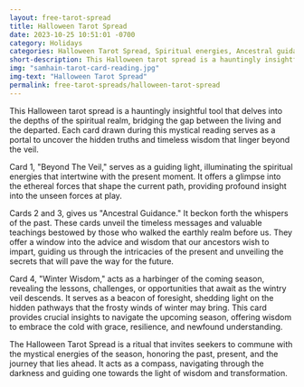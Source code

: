 ```yaml
---
layout: free-tarot-spread
title: Halloween Tarot Spread
date: 2023-10-25 10:51:01 -0700
category: Holidays
categories: Halloween Tarot Spread, Spiritual energies, Ancestral guidance, Beyond the veil, Winter wisdom, Tarot reading for Halloween, Connecting with the spiritual realm, Halloween divination, Insights for the upcoming season, Communing with ancestors, Unveiling hidden truths, Ethereal forces in tarot, Guidance for the present and future, Navigating the winter season with tarot, Seekers' spiritual journey on Halloween
short-description: This Halloween tarot spread is a hauntingly insightful tool that delves into the depths of the spiritual realm, bridging the gap between the living and the departed. Each card drawn during this mystical reading serves as a portal to uncover the hidden truths and timeless wisdom that linger beyond the veil.
img: "samhain-tarot-card-reading.jpg"
img-text: "Halloween Tarot Spread"
permalink: free-tarot-spreads/halloween-tarot-spread
---
```

This Halloween tarot spread is a hauntingly insightful tool that delves into the depths of the spiritual realm, bridging the gap between the living and the departed. Each card drawn during this mystical reading serves as a portal to uncover the hidden truths and timeless wisdom that linger beyond the veil.

Card 1, "Beyond The Veil," serves as a guiding light, illuminating the spiritual energies that intertwine with the present moment. It offers a glimpse into the ethereal forces that shape the current path, providing profound insight into the unseen forces at play.

Cards 2 and 3, gives us "Ancestral Guidance." It beckon forth the whispers of the past. These cards unveil the timeless messages and valuable teachings bestowed by those who walked the earthly realm before us. They offer a window into the advice and wisdom that our ancestors wish to impart, guiding us through the intricacies of the present and unveiling the secrets that will pave the way for the future. 

Card 4, "Winter Wisdom," acts as a harbinger of the coming season, revealing the lessons, challenges, or opportunities that await as the wintry veil descends. It serves as a beacon of foresight, shedding light on the hidden pathways that the frosty winds of winter may bring. This card provides crucial insights to navigate the upcoming season, offering wisdom to embrace the cold with grace, resilience, and newfound understanding.

The Halloween Tarot Spread is a ritual that invites seekers to commune with the mystical energies of the season, honoring the past, present, and the journey that lies ahead. It acts as a compass, navigating through the darkness and guiding one towards the light of wisdom and transformation. 
    